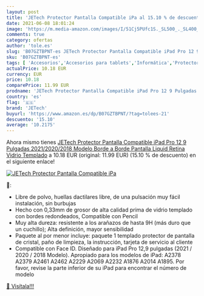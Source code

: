 ```yaml
---
layout: post
title: 'JETech Protector Pantalla Compatible iPa al 15.10 % de descuento'
date: 2021-06-08 18:01:24
image: 'https://m.media-amazon.com/images/I/51Cj5PUfc1S._SL500_._SL400_.jpg'
comments: true
category: ofertas
author: 'tole.es'
slug: 'B07GZTBPNT-es JETech Protector Pantalla Compatible iPad Pro 12 9...'
sku: 'B07GZTBPNT-es'
tags: [ 'Accesorios','Accesorios para tablets','Informática','Protectores de pantalla para tablets','ipad','jetech', ]
actualPrice: 10.18 EUR
currency: EUR
price: 10.18
comparePrice: 11.99 EUR
prodname: 'JETech Protector Pantalla Compatible iPad Pro 12 9 Pulgadas 2021/2020/2018 Modelo  Borde a Borde Pantalla Liquid Retina  Vidrio Templado'
country: 'es'
flag: '🇪🇸'
brand: 'JETech'
buyurl: 'https://www.amazon.es/dp/B07GZTBPNT/?tag=tolees-21'
descuento: '15.10'
average: '10.2175'
---
```


Ahora mismo tienes [JETech Protector Pantalla Compatible iPad Pro 12 9 Pulgadas 2021/2020/2018 Modelo  Borde a Borde Pantalla Liquid Retina  Vidrio Templado](https://www.amazon.es/dp/B07GZTBPNT/?tag=tolees-21) a 10.18 EUR (original: 11.99 EUR) (15.10 %  de descuento) en el siguiente enlace!

[![JETech Protector Pantalla Compatible iPa](https://m.media-amazon.com/images/I/51Cj5PUfc1S._SL500_._SL400_.jpg)](https://www.amazon.es/dp/B07GZTBPNT/?tag=tolees-21)

🔎:

- Libre de polvo, huellas dactilares libre, de una pulsación muy fácil instalación, sin burbujas
- Hecho con 0,33mm de grosor de alta calidad prima de vidrio templado con bordes redondeados, Compatible con Pencil
- Muy alta dureza: resistente a los arañazos de hasta 9H (más duro que un cuchillo); Alta definición, mayor sensibilidad
- Paquete al por menor incluye: paquete 1 templado protector de pantalla de cristal, paño de limpieza, la instrucción, tarjeta de servicio al cliente
- Compatible con Face ID. Diseñado para iPad Pro 12,9 pulgadas (2021 / 2020 / 2018 Modelo). Apropiado para los modelos de iPad: A2378 A2379 A2461 A2462 A2229 A2069 A2232 A1876 A2014 A1895. Por favor, revise la parte inferior de su iPad para encontrar el número de modelo

[🛒 Visítala!!!](https://www.amazon.es/dp/B07GZTBPNT/?tag=tolees-21)
